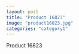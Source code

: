 ```yaml
---
layout: post
title: "Product 16823"
image: "product16823.jpg"
categories: "category1"
---
```

Product 16823

